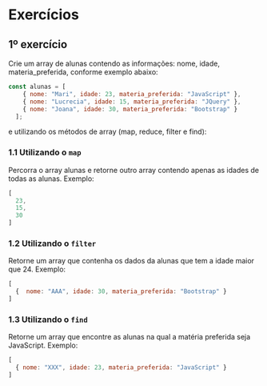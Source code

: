 # Exercícios

## 1º exercício

Crie um array de alunas contendo as informações: nome, idade, materia_preferida, conforme exemplo abaixo:

```js
const alunas = [
    { nome: "Mari", idade: 23, materia_preferida: "JavaScript" },
    { nome: "Lucrecia", idade: 15, materia_preferida: "JQuery" },
    { nome: "Joana", idade: 30, materia_preferida: "Bootstrap" }
  ];

```

 e utilizando os métodos de array (map, reduce, filter e find):

### 1.1 Utilizando o `map`

Percorra o array alunas e retorne outro array contendo apenas as idades de todas as alunas. Exemplo:

```js
[
  23,
  15,
  30
]
```


### 1.2 Utilizando o `filter`

Retorne um array que contenha os dados da alunas que tem a idade maior que 24. Exemplo:

```js
[
  {  nome: "AAA", idade: 30, materia_preferida: "Bootstrap" }
]
```

### 1.3 Utilizando o `find`

Retorne um array que encontre as alunas na qual a matéria preferida seja JavaScript. Exemplo:

```js
[
  { nome: "XXX", idade: 23, materia_preferida: "JavaScript" }
]
```